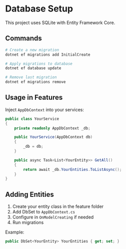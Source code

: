 # Database Setup

This project uses SQLite with Entity Framework Core.

## Commands

```bash
# Create a new migration
dotnet ef migrations add InitialCreate

# Apply migrations to database
dotnet ef database update

# Remove last migration
dotnet ef migrations remove
```

## Usage in Features

Inject `AppDbContext` into your services:

```csharp
public class YourService
{
    private readonly AppDbContext _db;

    public YourService(AppDbContext db)
    {
        _db = db;
    }

    public async Task<List<YourEntity>> GetAll()
    {
        return await _db.YourEntities.ToListAsync();
    }
}
```

## Adding Entities

1. Create your entity class in the feature folder
2. Add DbSet to `AppDbContext.cs`
3. Configure in `OnModelCreating` if needed
4. Run migrations

Example:
```csharp
public DbSet<YourEntity> YourEntities { get; set; }
```
